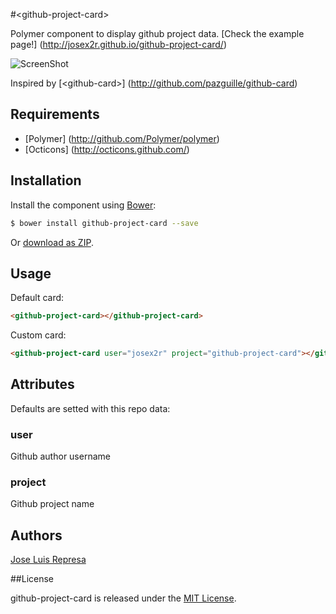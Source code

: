 #&lt;github-project-card&gt;

Polymer component to display github project data. [Check the example page!] (http://josex2r.github.io/github-project-card/)

![ScreenShot](http://raw.github.com/josex2r/github-project-card/master/screenshot.jpg)

Inspired by [&lt;github-card&gt;] (http://github.com/pazguille/github-card)

## Requirements

- [Polymer] (http://github.com/Polymer/polymer)
- [Octicons] (http://octicons.github.com/)

## Installation

Install the component using [Bower](http://bower.io/):

```sh
$ bower install github-project-card --save
```

Or [download as ZIP](http://github.com/josex2r/github-project-card/archive/0.0.0.zip).


## Usage

Default card:

```html
<github-project-card></github-project-card>
```

Custom card:

```html
<github-project-card user="josex2r" project="github-project-card"></github-project-card>
```

## Attributes

Defaults are setted with this repo data:

### user
Github author username

### project
Github project name
    
## Authors

[Jose Luis Represa](http://github.com/josex2r)

##License

github-project-card is released under the [MIT License](http://opensource.org/licenses/MIT).